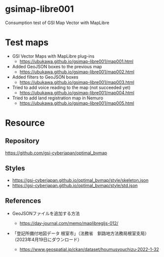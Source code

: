 # gsimap-libre001
Consumption test of GSI Map Vector with MapLibre

# Test maps
- GSI Vector Maps with MapLibre plug-ins
  - https://ubukawa.github.io/gsimap-libre001/map001.html
- Added GeoJSON boxes to the previous map
  - https://ubukawa.github.io/gsimap-libre001/map002.html
- Added filters to GeoJSON boxes
  - https://ubukawa.github.io/gsimap-libre001/map003.html
- Tried to add voice reading to the map (not succeeded yet)
  - https://ubukawa.github.io/gsimap-libre001/map004.html
- Tried to add land registration map in Nemuro
  - https://ubukawa.github.io/gsimap-libre001/map005.html
# Resource
## Repository
https://github.com/gsi-cyberjapan/optimal_bvmap
## Styles
- https://gsi-cyberjapan.github.io/optimal_bvmap/style/skeleton.json
- https://gsi-cyberjapan.github.io/optimal_bvmap/style/std.json

## References
- GeoJSONファイルを追加する方法
  - https://day-journal.com/memo/maplibregljs-012/

- 「登記所備付地図データ 根室市」（法務省　釧路地方法務局根室支局）（2023年4月19日にダウンロード）
  - https://www.geospatial.jp/ckan/dataset/houmusyouchizu-2022-1-32
